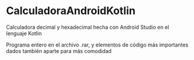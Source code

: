 # CalculadoraAndroidKotlin

Calculadora decimal y hexadecimal hecha con Android Studio en el lenguaje Kotlin

Programa entero en el archivo .rar, y elementos de código más importantes dados también aparte para más comodidad
